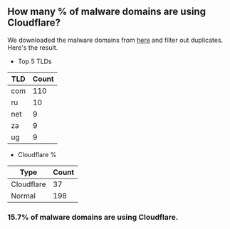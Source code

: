 ## How many % of malware domains are using Cloudflare?


We downloaded the malware domains from [here](https://urlhaus.abuse.ch) and filter out duplicates.
Here's the result.


[//]: # (start replacement)


- Top 5 TLDs

| TLD | Count |
| --- | --- |
| com | 110 |
| ru | 10 |
| net | 9 |
| za | 9 |
| ug | 9 |


- Cloudflare %

| Type | Count |
| --- | --- |
| Cloudflare | 37 |
| Normal | 198 |


### 15.7% of malware domains are using Cloudflare.